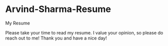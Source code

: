 # Arvind-Sharma-Resume
My Resume

Please take your time to read my resume. I value your opinion, so please do reach out to me! Thank you and have a nice day!
